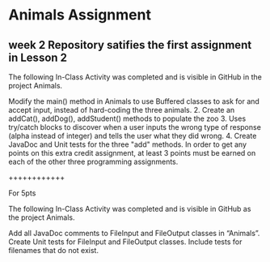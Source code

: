 # Animals Assignment

## week 2 Repository satifies the first assignment in Lesson 2
The following In-Class Activity was completed and is visible in GitHub in the project Animals.

Modify the main() method in Animals to use Buffered classes to ask for and accept input, instead of hard-coding the three animals. 2. Create an addCat(), addDog(), addStudent() methods to populate the zoo 3. Uses  try/catch blocks to discover when a user inputs the wrong type of response (alpha instead of integer) and tells the user what they did wrong. 4. Create JavaDoc and Unit tests for the three "add" methods.
In order to get any points on this extra credit assignment, at least 3 points must be earned on each of the other three programming assignments.

++++++++++++

For 5pts

The following In-Class Activity was completed and is visible in GitHub as the project Animals.

Add all JavaDoc comments to FileInput and FileOutput classes in “Animals”.
Create Unit tests for FileInput and FileOutput classes. Include tests for filenames that do not exist.
